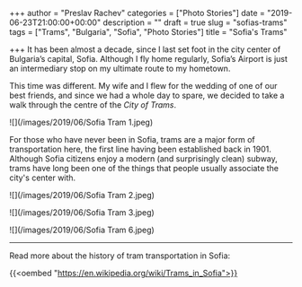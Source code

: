 +++
author = "Preslav Rachev"
categories = ["Photo Stories"]
date = "2019-06-23T21:00:00+00:00"
description = ""
draft = true
slug = "sofias-trams"
tags = ["Trams", "Bulgaria", "Sofia", "Photo Stories"]
title = "Sofia's Trams"

+++
It has been almost a decade, since I last set foot in the city center of Bulgaria’s capital, Sofia. Although I fly home regularly, Sofia’s Airport is just an intermediary stop on my ultimate route to my hometown.

This time was different. My wife and I flew for the wedding of one of our best friends, and since we had a whole day to spare, we decided to take a walk through the centre of the _City of Trams_.

![](/images/2019/06/Sofia Tram 1.jpeg)

For those who have never been in Sofia, trams are a major form of transportation here, the first line having been established back in 1901. Although Sofia citizens enjoy a modern (and surprisingly clean) subway, trams have long been one of the things that people usually associate the city's center with.

![](/images/2019/06/Sofia Tram 2.jpeg)

![](/images/2019/06/Sofia Tram 3.jpeg)

![](/images/2019/06/Sofia Tram 6.jpeg)

***

Read more about the history of tram transportation in Sofia:

{{<oembed "https://en.wikipedia.org/wiki/Trams_in_Sofia">}}